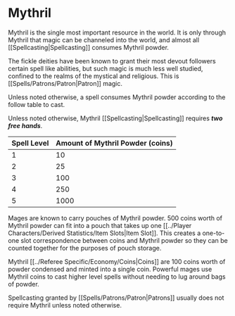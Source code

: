 # Mythril

Mythril is the single most important resource in the world. It is only through Mythril that magic can be channeled into the world, and almost all [[Spellcasting\|Spellcasting]] consumes Mythril powder. 

The fickle deities have been known to grant their most devout followers certain spell like abilities, but such magic is much less well studied, confined to the realms of the mystical and religious. This is [[Spells/Patrons/Patron\|Patron]] magic.

Unless noted otherwise, a spell consumes Mythril powder according to the follow table to cast.

Unless noted otherwise, Mythril [[Spellcasting\|Spellcasting]] requires ***two free hands***.

| Spell Level | Amount of Mythril Powder (coins) |
| ----------- | -------------------------------- |
| 1           | 10                               |
| 2           | 25                               |
| 3           | 100                              |
| 4           | 250                              |
| 5           | 1000                             |
Mages are known to carry pouches of Mythril powder. 500 coins worth of Mythril powder can fit into a pouch that takes up one [[../Player Characters/Derived Statistics/Item Slots\|Item Slot]]. 
	This creates a one-to-one slot correspondence between coins and Mythril powder so they can be counted together for the purposes of pouch storage. 

Mythril [[../Referee Specific/Economy/Coins\|Coins]] are 100 coins worth of powder condensed and minted into a single coin. Powerful mages use Mythril coins to cast higher level spells without needing to lug around bags of powder.

Spellcasting granted by [[Spells/Patrons/Patron\|Patrons]] usually does not require Mythril unless noted otherwise.